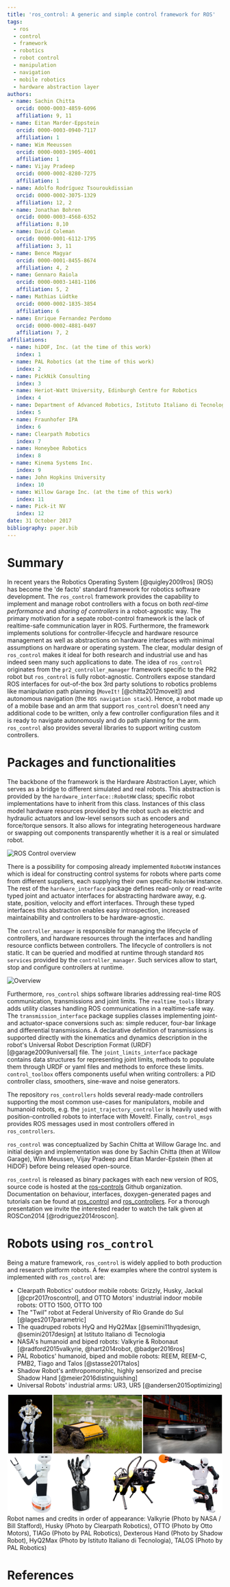 ```yaml
---
title: 'ros_control: A generic and simple control framework for ROS'
tags:
  - ros
  - control
  - framework
  - robotics
  - robot control
  - manipulation
  - navigation
  - mobile robotics
  - hardware abstraction layer  
authors:
 - name: Sachin Chitta
   orcid: 0000-0003-4859-6096
   affiliation: 9, 11
 - name: Eitan Marder-Eppstein
   orcid: 0000-0003-0940-7117
   affiliation: 1
 - name: Wim Meeussen
   orcid: 0000-0003-1905-4001
   affiliation: 1
 - name: Vijay Pradeep
   orcid: 0000-0002-8280-7275
   affiliation: 1
 - name: Adolfo Rodríguez Tsouroukdissian
   orcid: 0000-0002-3075-1329
   affiliation: 12, 2
 - name: Jonathan Bohren
   orcid: 0000-0003-4568-6352
   affiliation: 8,10
 - name: David Coleman
   orcid: 0000-0001-6112-1795
   affiliation: 3, 11
 - name: Bence Magyar
   orcid: 0000-0001-8455-8674
   affiliation: 4, 2
 - name: Gennaro Raiola
   orcid: 0000-0003-1481-1106
   affiliation: 5, 2
 - name: Mathias Lüdtke
   orcid: 0000-0002-1835-3854
   affiliation: 6
 - name: Enrique Fernandez Perdomo
   orcid: 0000-0002-4881-0497
   affiliation: 7, 2
affiliations:
 - name: hiDOF, Inc. (at the time of this work)
   index: 1
 - name: PAL Robotics (at the time of this work)
   index: 2
 - name: PickNik Consulting
   index: 3
 - name: Heriot-Watt University, Edinburgh Centre for Robotics
   index: 4
 - name: Department of Advanced Robotics, Istituto Italiano di Tecnologia (IIT)
   index: 5
 - name: Fraunhofer IPA
   index: 6
 - name: Clearpath Robotics
   index: 7
 - name: Honeybee Robotics
   index: 8
 - name: Kinema Systems Inc.
   index: 9
 - name: John Hopkins University
   index: 10
 - name: Willow Garage Inc. (at the time of this work)
   index: 11
 - name: Pick-it NV
   index: 12
date: 31 October 2017
bibliography: paper.bib
---
```

# Summary

In recent years the Robotics Operating System [@quigley2009ros] (ROS) has become the 'de facto' standard framework for robotics software development. The `ros_control` framework provides the capability to implement and manage robot controllers with a focus on both _real-time performance_ and _sharing of controllers_ in a robot-agnostic way. The primary motivation for a sepate robot-control framework is the lack of realtime-safe communication layer in ROS. Furthermore, the framework implements solutions for controller-lifecycle and hardware resource management as well as abstractions on hardware interfaces with minimal assumptions on hardware or operating system. The clear, modular design of `ros_control` makes it ideal for both research and industrial use and has indeed seen many such applications to date. The idea of `ros_control` originates from the `pr2_controller_manager` framework specific to the PR2 robot but `ros_control` is fully robot-agnostic. Controllers expose standard ROS interfaces for out-of-the box 3rd party solutions to robotics problems like manipulation path planning (`MoveIt!` [@chitta2012moveit]) and autonomous navigation (the `ROS navigation stack`). Hence, a robot made up of a mobile base and an arm that support `ros_control` doesn't need any additional code to be written, only a few controller configuration files and it is ready to navigate autonomously and do path planning for the arm. `ros_control` also provides several libraries to support writing custom controllers.
<!-- with some ideas borrowed from OROCOS [@bruyninckx2001open].  -->
# Packages and functionalities

The backbone of the framework is the Hardware Abstraction Layer, which serves as a bridge to different simulated and real robots. This abstraction is provided by the `hardware_interface::RobotHW` class; specific robot implementations have to inherit from this class. Instances of this class model hardware resources provided by the robot such as electric and hydraulic actuators and low-level sensors such as encoders and force/torque sensors. It also allows for integrating heterogeneous hardware or swapping out components transparently whether it is a real or simulated robot.

![ROS Control overview](images/ros_control_overview.png) 

There is a possibility for composing already implemented `RobotHW` instances which is ideal for constructing control systems for robots where parts come from different suppliers, each supplying their own specific `RobotHW` instance. The rest of the `hardware_interface` package defines read-only or read-write typed joint and actuator interfaces for abstracting hardware away, e.g. state, position, velocity and effort interfaces. Through these typed interfaces this abstraction enables easy introspection, increased maintainability and controllers to be hardware-agnostic.

The `controller_manager` is responsible for managing the lifecycle of controllers, and hardware resources through the interfaces and handling resource conflicts between controllers. The lifecycle of controllers is not static. It can be queried and modified at runtime through standard `ROS services` provided by the `controller_manager`. Such services allow to start, stop and configure controllers at runtime.

![Overview](images/overview.png)

Furthermore, `ros_control` ships software libraries addressing real-time ROS communication, transmissions and joint limits. The `realtime_tools` library adds utility classes handling ROS communications in a realtime-safe way. The `transmission_interface` package supplies classes implementing joint- and actuator-space conversions such as: simple reducer, four-bar linkage and differential transmissions. A declarative definition of transmissions is supported directly with the kinematics and dynamics description in the robot's Universal Robot Description Format (URDF) [@garage2009universal] file. The `joint_limits_interface` package contains data structures for representing joint limits, methods to populate them through URDF or yaml files and methods to enforce these limits. `control_toolbox` offers components useful when writing controllers: a PID controller class, smoothers, sine-wave and noise generators. 

The repository `ros_controllers` holds several ready-made controllers supporting the most common use-cases for manipulators, mobile and humanoid robots, e.g. the `joint_trajectory_controller` is heavily used with position-controlled robots to interface with MoveIt!. Finally, `control_msgs` provides ROS messages used in most controllers offered in `ros_controllers`.

`ros_control` was conceptualized by Sachin Chitta at Willow Garage Inc. and initial design and implementation was done by Sachin Chitta (then at Willow Garage), Wim Meussen, Vijay Pradeep and Eitan Marder-Epstein (then at HiDOF) before being released open-source.

`ros_control` is released as binary packages with each new version of ROS, source code is hosted at the [ros-controls](https://github.com/ros-controls) Github organization. Documentation on behaviour, interfaces, doxygen-generated pages and tutorials can be found at [ros_control](http://wiki.ros.org/ros_control) and [ros_controllers](http://wiki.ros.org/ros_controllers). For a thorough presentation we invite the interested reader to watch the talk given at ROSCon2014 [@rodriguez2014roscon].

# Robots using `ros_control`

Being a mature framework, `ros_control` is widely applied to both production and research platform robots. A few examples where the control system is implemented with `ros_control` are:
- Clearpath Robotics' outdoor mobile robots: Grizzly, Husky, Jackal [@cpr2017roscontrol], and OTTO Motors' industrial indoor mobile robots: OTTO 1500, OTTO 100
- The "Twil" robot at Federal University of Rio Grande do Sul [@lages2017parametric]
- The quadruped robots HyQ and HyQ2Max [@semini11hyqdesign, @semini2017design] at Istituto Italiano di Tecnologia
- NASA's humanoid and biped robots: Valkyrie & Robonaut [@radford2015valkyrie, @hart2014robot, @badger2016ros]
- PAL Robotics' humanoid, biped and mobile robots: REEM, REEM-C, PMB2, Tiago and Talos [@stasse2017talos] 
- Shadow Robot's anthropomorphic, highly sensorized and precise Shadow Hand [@meier2016distinguishing]
- Universal Robots' industrial arms: UR3, UR5 [@andersen2015optimizing]

![Robots montage](images/ros_control_montage.jpg)
Robot names and credits in order of appearance: Valkyrie (Photo by NASA / Bill Stafford), Husky (Photo by Clearpath Robotics), OTTO (Photo by Otto Motors), TIAGo (Photo by PAL Robotics), Dexterous Hand (Photo by Shadow Robot), HyQ2Max (Photo by Istituto Italiano di Tecnologia), TALOS (Photo by PAL Robotics)

# References
